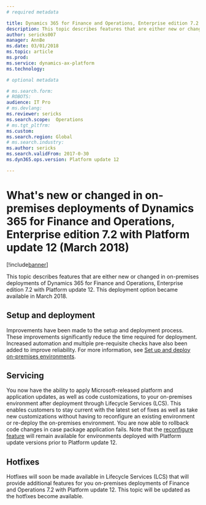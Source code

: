 ```yaml
---
# required metadata

title: Dynamics 365 for Finance and Operations, Enterprise edition 7.2 with Platform update 12 for on-premises deployments
description: This topic describes features that are either new or changed in on-premises deployments of Dynamics 365 for Finance and Operations, Enterprise edition 7.2 with Platform update 12. This deployment option became available in March 2018.
author: sericks007
manager: AnnBe
ms.date: 03/01/2018
ms.topic: article
ms.prod: 
ms.service: dynamics-ax-platform
ms.technology: 

# optional metadata

# ms.search.form: 
# ROBOTS: 
audience: IT Pro
# ms.devlang: 
ms.reviewer: sericks
ms.search.scope:  Operations
# ms.tgt_pltfrm: 
ms.custom: 
ms.search.region: Global
# ms.search.industry: 
ms.author: sericks
ms.search.validFrom: 2017-0-30 
ms.dyn365.ops.version: Platform update 12 

---
```


# What's new or changed in on-premises deployments of Dynamics 365 for Finance and Operations, Enterprise edition 7.2 with Platform update 12 (March 2018)

[!include[banner](../includes/banner.md)]

This topic describes features that are either new or changed in on-premises deployments of Dynamics 365 for Finance and Operations, Enterprise edition 7.2 with Platform update 12. This deployment option became available in March 2018.

## Setup and deployment
Improvements have been made to the setup and deployment process. These improvements significantly reduce the time required for deployment. Increased automation and multiple pre-requisite checks have also been added to improve reliability.  For more information, see [Set up and deploy on-premises environments](../../dev-itpro/deployment/setup-deploy-on-premises-environments.md).

## Servicing 
You now have the ability to apply Microsoft-released platform and application updates, as well as code customizations, to your on-premises environment after deployment through Lifecycle Services (LCS). This enables customers to stay current with the latest set of fixes as well as take new customizations without having to reconfigure an existing environment or re-deploy the on-premises environment. You are now able to rollback code changes in case package application fails. Note that the [reconfigure feature](../../dev-itpro/lifecycle-services/reconfigure-environment.md) will remain available for environments deployed with Platform update versions prior to Platform update 12. 

## Hotfixes 
Hotfixes will soon be made available in Lifecycle Services (LCS) that will provide additional features for you on-premises deployments of Finance and Operations 7.2 with Platform update 12. This topic will be updated as the hotfixes become available.
